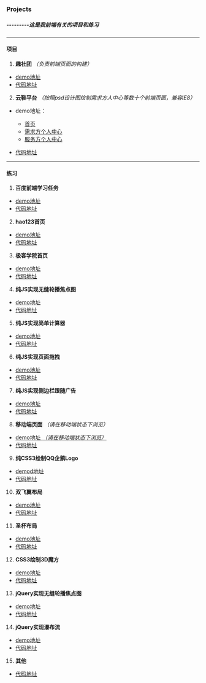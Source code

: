 ### Projects ###

#####  ---------这是我前端有关的项目和练习 #####
----------

#### 项目 ####

1. **趣社团**  *（负责前端页面的构建）*
- [demo地址](http://moxiufe.cn/Projects/asociations/views/homepage.html)
- [代码地址](https://github.com/moxiu-fe/Projects/tree/master/asociations)

2. **云鞋平台** *（按照psd设计图绘制需求方人中心等数十个前端页面，兼容IE8）*

- demo地址：
  - [首页](http://moxiufe.cn/Projects/yunxie/index.html)
  - [需求方个人中心](http://moxiufe.cn/Projects/yunxie/demander.html)
  - [服务方个人中心](http://moxiufe.cn/Projects/yunxie/server.html)

- [代码地址](https://github.com/moxiu-fe/Projects/tree/master/yunxie)

-------------------------
#### 练习 ####

1. **百度前端学习任务**
-  [demo地址](https://moxiu-fe.github.io/FE-Exercise/FE-Developer/task/task.html)
- [代码地址](https://github.com/moxiu-fe/FE-Exercise/tree/master/FE-Developer/task/taskslist)

2. **hao123首页**
- [demo地址](https://moxiu-fe.github.io/FE-Exercise/hao123-home-page/index.html)
- [代码地址](https://github.com/moxiu-fe/FE-Exercise/tree/master/hao123-home-page)

3. **极客学院首页**
- [demo地址](https://moxiu-fe.github.io/FE-Exercise/jikexueyuan-home-page/index.html)
- [代码地址](https://github.com/moxiu-fe/FE-Exercise/tree/master/jikexueyuan-home-page)

4. **纯JS实现无缝轮播焦点图**
- [demo地址]()
- [代码地址]()

5. **纯JS实现简单计算器**
- [demo地址](https://moxiu-fe.github.io/FE-Exercise/JavaScript/calculator/calculator.html)
- [代码地址](https://github.com/moxiu-fe/FE-Exercise/tree/master/JavaScript/calculator)

6. **纯JS实现页面拖拽**
- [demo地址]()
- [代码地址]()

7. **纯JS实现侧边栏跟随广告**
 - [demo地址](https://moxiu-fe.github.io/FE-Exercise/JavaScript/follow-the-sidebar-ads/demo1.html)
- [代码地址](https://github.com/moxiu-fe/FE-Exercise/tree/master/JavaScript/follow-the-sidebar-ads)

8. **移动端页面**  *（请在移动端状态下浏览）*
- [demo地址 *（请在移动端状态下浏览）*](https://moxiu-fe.github.io/FE-Exercise/JavaScript/baner/task11.html)
- [代码地址](https://github.com/moxiu-fe/FE-Exercise/tree/master/JavaScript/baner)

9. **纯CSS3绘制QQ企鹅Logo**
- [demod地址](https://moxiu-fe.github.io/FE-Exercise/CSS3/QQ_logo/css3-tencent-QQ-logo-basic.html)
- [代码地址](https://github.com/moxiu-fe/FE-Exercise/tree/master/CSS3/QQ_logo)

10. **双飞翼布局**
- [demo地址](https://moxiu-fe.github.io/FE-Exercise/CSS3/layout/%E5%8F%8C%E9%A3%9E%E7%BF%BC%E5%B8%83%E5%B1%80/layout.html)
- [代码地址](https://github.com/moxiu-fe/FE-Exercise/tree/master/CSS3/layout/%E5%8F%8C%E9%A3%9E%E7%BF%BC%E5%B8%83%E5%B1%80)


11.  **圣杯布局**
- [demo地址](https://moxiu-fe.github.io/FE-Exercise/CSS3/layout/%E5%9C%A3%E6%9D%AF%E5%B8%83%E5%B1%80/layout.html)
- [代码地址]()

12. **CSS3绘制3D魔方**
- [demo地址](https://moxiu-fe.github.io/FE-Exercise/CSS3/margic_cube/margic-cube.html)
- [代码地址](https://github.com/moxiu-fe/FE-Exercise/tree/master/CSS3/margic_cube)

13. **jQuery实现无缝轮播焦点图**
- [demo地址](https://moxiu-fe.github.io/FE-Exercise/jQuery/%E6%97%A0%E7%BC%9D%E8%BD%AE%E6%92%AD%E7%9A%84%E7%84%A6%E7%82%B9%E5%9B%BE/index.html)
- [代码地址](https://github.com/moxiu-fe/FE-Exercise/tree/master/jQuery/%E6%97%A0%E7%BC%9D%E8%BD%AE%E6%92%AD%E7%9A%84%E7%84%A6%E7%82%B9%E5%9B%BE)

14. **jQuery实现瀑布流**
- [demo地址](https://moxiu-fe.github.io/FE-Exercise/jQuery/%E7%80%91%E5%B8%83%E6%B5%81/demo.html)
- [代码地址](https://github.com/moxiu-fe/FE-Exercise/tree/master/jQuery/%E7%80%91%E5%B8%83%E6%B5%81)

15. **其他**
- [代码地址](https://github.com/moxiu-fe/FE-Exercise/tree/master/JavaScript)

